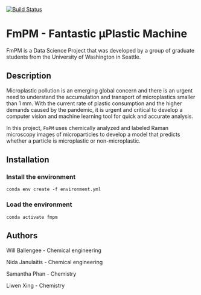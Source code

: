 [![Build Status](https://travis-ci.com/Fantastic-Microplastic-Machine/FmPM.svg?branch=main)](https://travis-ci.com/github/Fantastic-Microplastic-Machine/FmPM)

# FmPM - Fantastic μPlastic Machine
FmPM is a Data Science Project that was developed by a group of graduate students from the University of Washington in Seattle.

## Description
Microplastic pollution is an emerging global concern and there is an urgent need to understand the accumulation and transport of microplastics smaller than 1 mm. With the current rate of plastic consumption and the higher demands caused by the pandemic, it is urgent and critical to develop a computer vision and machine learning tool for quick and accurate analysis. 

In this project, `FmPM` uses chemically analyzed and labeled Raman microscopy images of microparticles to develop a model that predicts whether a particle is microplastic or non-microplastic. 


## Installation
### Install the environment

```
conda env create -f environment.yml
```
### Load the environment
```
conda activate fmpm
```


## Authors
Will Ballengee - Chemical engineering

Nida Janulaitis - Chemical engineering 

Samantha Phan - Chemistry

Liwen Xing - Chemistry
